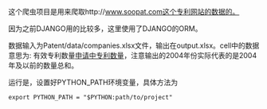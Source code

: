 这个爬虫项目是用来爬取http://www.soopat.com这个专利网站的数据的。

因为之前DJANGO用的比较多，这里使用了DJANGO的ORM。

数据输入为Patent/data/companies.xlsx文件，输出在output.xlsx。cell中的数据意思为: 有效专利数量[申请中专利数量](失效专利数量)，注意输出的2004年份实际代表的是2004年及以前的数量总和。

运行是，设置好PYTHON_PATH环境变量，具体方法为

	export PYTHON_PATH = "$PYTHON:path/to/project"